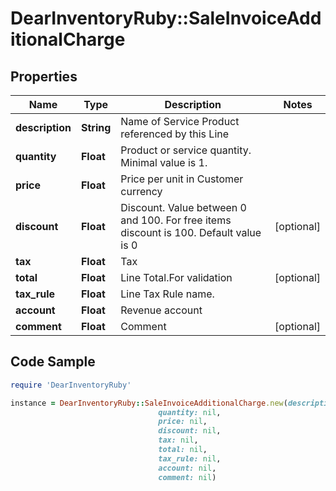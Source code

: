 # DearInventoryRuby::SaleInvoiceAdditionalCharge

## Properties

Name | Type | Description | Notes
------------ | ------------- | ------------- | -------------
**description** | **String** | Name of Service Product referenced by this Line | 
**quantity** | **Float** | Product or service quantity. Minimal value is 1. | 
**price** | **Float** | Price per unit in Customer currency | 
**discount** | **Float** | Discount. Value between 0 and 100. For free items discount is 100. Default value is 0 | [optional] 
**tax** | **Float** | Tax | 
**total** | **Float** | Line Total.For validation | [optional] 
**tax_rule** | **Float** | Line Tax Rule name. | 
**account** | **Float** | Revenue account | 
**comment** | **Float** | Comment | [optional] 

## Code Sample

```ruby
require 'DearInventoryRuby'

instance = DearInventoryRuby::SaleInvoiceAdditionalCharge.new(description: nil,
                                 quantity: nil,
                                 price: nil,
                                 discount: nil,
                                 tax: nil,
                                 total: nil,
                                 tax_rule: nil,
                                 account: nil,
                                 comment: nil)
```


